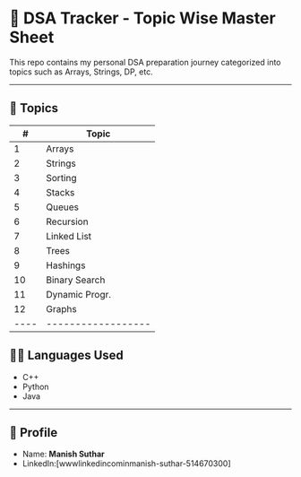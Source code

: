 # 🚀 DSA Tracker - Topic Wise Master Sheet

This repo contains my personal DSA preparation journey categorized into topics such as Arrays, Strings, DP, etc.

---

## 📁 Topics

| #  | Topic            |
|----|------------------|
| 1  | Arrays           |
| 2  | Strings          |
| 3  | Sorting          |
| 4  | Stacks           |
| 5  | Queues           |
| 6  | Recursion        |
| 7  | Linked List      |
| 8  | Trees            |
| 9  | Hashings         |
| 10 | Binary Search    |
| 11 | Dynamic Progr.   |
| 12 | Graphs           |
|----|------------------|

## 👨‍💻 Languages Used

- C++
- Python
- Java 

---

## 🔗 Profile

- Name: **Manish Suthar**
- LinkedIn:[wwwlinkedincominmanish-suthar-514670300]

